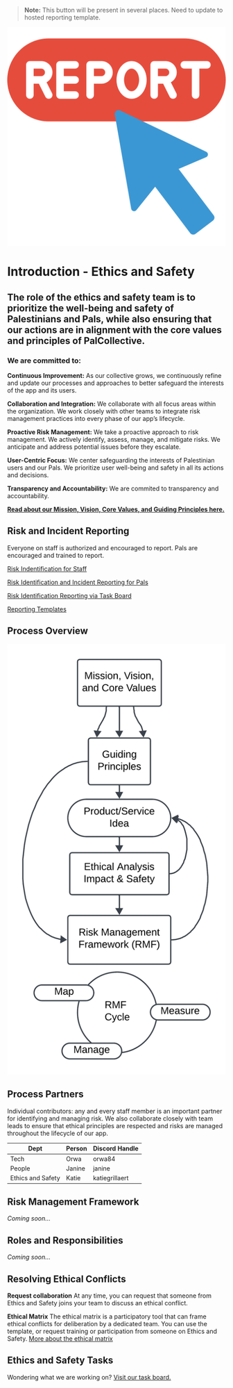 
> **Note:**  This button will be present in several places. Need to update to hosted reporting template.

[![Report a Risk](https://github.com/PalCollective/documentation/blob/main/assets/report.png)](https://github.com/orgs/PalCollective/projects/4)

# Introduction - Ethics and Safety

[](https://github.com/PalCollective/documentation/blob/main/ETHICS_SAFETY.adoc#introduction---ethics-and-safety)

## The role of the ethics and safety team is to prioritize the well-being and safety of Palestinians and Pals, while also ensuring that our actions are in alignment with the core values and principles of PalCollective.

[](https://github.com/PalCollective/documentation/blob/main/ETHICS_SAFETY.adoc#the-role-of-the-ethics-and-safety-team-is-to-prioritize-the-well-being-and-safety-of-palestinians-and-pals-while-also-ensuring-that-our-actions-are-in-alignment-with-the-core-values-and-principles-of-palcollective)

### We are committed to:

[](https://github.com/PalCollective/documentation/blob/main/ETHICS_SAFETY.adoc#we-are-committed-to)

**Continuous Improvement:**  As our collective grows, we continuously refine and update our processes and approaches to better safeguard the interests of the app and its users.

**Collaboration and Integration:**  We collaborate with all focus areas within the organization. We work closely with other teams to integrate risk management practices into every phase of our app’s lifecycle.

**Proactive Risk Management:**  We take a proactive approach to risk management. We actively identify, assess, manage, and mitigate risks. We anticipate and address potential issues before they escalate.

**User-Centric Focus:**  We center safeguarding the interests of Palestinian users and our Pals. We prioritize user well-being and safety in all its actions and decisions.

**Transparency and Accountability:**  We are commited to transparency and accountability.

**[Read about our Mission, Vision, Core Values, and Guiding Principles here.](https://github.com/PalCollective/documentation/blob/main/FOUNDATIONS.md)**

## Risk and Incident Reporting

[](https://github.com/PalCollective/documentation/blob/main/ETHICS_SAFETY.adoc#risk-and-incident-reporting)

Everyone on staff is authorized and encouraged to report. Pals are encouraged and trained to report.

[Risk Indentification for Staff](https://github.com/PalCollective/documentation/blob/main/ES_Risk_Identification.md)

[Risk Identification and Incident Reporting for Pals](https://github.com/PalCollective/documentation/blob/main/ES_Risk_Incident_Pals.md)

[Risk Identification Reporting via Task Board](https://github.com/orgs/PalCollective/projects/4)

[Reporting Templates](https://github.com/orgs/PalCollective/documentation/blob/main/ES_Reporting.md)

## Process Overview

[](https://github.com/PalCollective/documentation/blob/main/ETHICS_SAFETY.adoc#process-overview)

[![assets/es_process](https://github.com/PalCollective/documentation/raw/main/assets/es_process.png)](https://github.com/PalCollective/documentation/blob/main/assets/es_process.png)

## Process Partners

[](https://github.com/PalCollective/documentation/blob/main/ETHICS_SAFETY.adoc#process-partners)

Individual contributors: any and every staff member is an important partner for identifying and managing risk. We also collaborate closely with team leads to ensure that ethical principles are respected and risks are managed throughout the lifecycle of our app.

| Dept                | Person | Discord Handle | 
|---------------------|--------|----------------|
| Tech                | Orwa   | orwa84         |
| People              | Janine | janine         |
| Ethics and Safety   | Katie  | katiegrillaert |

## Risk Management Framework

[](https://github.com/PalCollective/documentation/blob/main/ETHICS_SAFETY.adoc#risk-management-framework)

_Coming soon…​_

## Roles and Responsibilities

[](https://github.com/PalCollective/documentation/blob/main/ETHICS_SAFETY.adoc#roles-and-responsibilities)

_Coming soon…​_

## Resolving Ethical Conflicts

[](https://github.com/PalCollective/documentation/blob/main/ETHICS_SAFETY.adoc#resolving-ethical-conflicts)

**Request collaboration**  At any time, you can request that someone from Ethics and Safety joins your team to discuss an ethical conflict.

**Ethical Matrix**  The ethical matrix is a participatory tool that can frame ethical conflicts for deliberation by a dedicated team. You can use the template, or request training or participation from someone on Ethics and Safety.  [More about the ethical matrix](https://github.com/PalCollective/documentation/blob/main/ES_Ethical_Matrix.adoc)

## Ethics and Safety Tasks

[](https://github.com/PalCollective/documentation/blob/main/ETHICS_SAFETY.adoc#ethics-and-safety-tasks)

Wondering what we are working on?  [Visit our task board.](https://github.com/orgs/PalCollective/projects/5/views/1)
